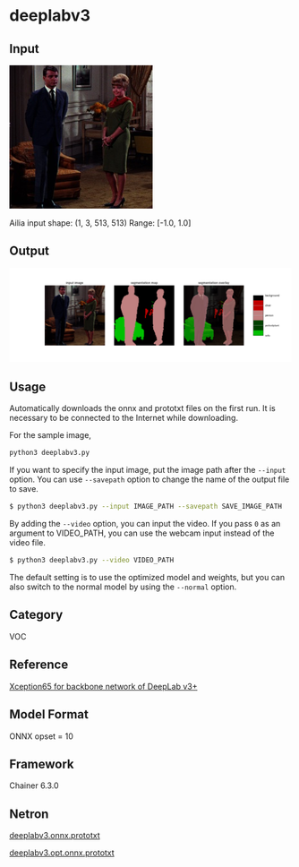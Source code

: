 # deeplabv3

## Input

![Input](couple.jpg)

Ailia input shape: (1, 3, 513, 513)
Range: [-1.0, 1.0]

## Output

![Output](output.png)


## Usage
Automatically downloads the onnx and prototxt files on the first run. It is necessary to be connected to the Internet while downloading.

For the sample image,
```bash
python3 deeplabv3.py 
```

If you want to specify the input image, put the image path after the `--input` option.
You can use `--savepath` option to change the name of the output file to save.
```bash
$ python3 deeplabv3.py --input IMAGE_PATH --savepath SAVE_IMAGE_PATH
```

By adding the `--video` option, you can input the video.
If you pass `0` as an argument to VIDEO_PATH, you can use the webcam input instead of the video file.
```bash
$ python3 deeplabv3.py --video VIDEO_PATH
```

The default setting is to use the optimized model and weights, but you can also switch to the normal model by using the `--normal` option.

## Category

VOC

## Reference

[Xception65 for backbone network of DeepLab v3+](https://github.com/tensorflow/models/tree/master/research/deeplab)

## Model Format

ONNX opset = 10

## Framework

Chainer 6.3.0

## Netron

[deeplabv3.onnx.prototxt](https://lutzroeder.github.io/netron/?url=https://storage.googleapis.com/ailia-models/deeplabv3/deeplabv3.onnx.prototxt)

[deeplabv3.opt.onnx.prototxt](https://lutzroeder.github.io/netron/?url=https://storage.googleapis.com/ailia-models/deeplabv3/deeplabv3.opt.onnx.prototxt)

